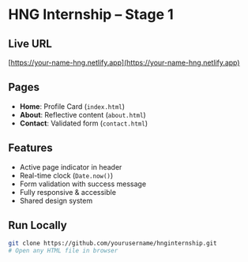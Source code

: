 # HNG Internship – Stage 1

## Live URL
[https://your-name-hng.netlify.app](https://your-name-hng.netlify.app)

## Pages
- **Home**: Profile Card (`index.html`)
- **About**: Reflective content (`about.html`)
- **Contact**: Validated form (`contact.html`)

## Features
- Active page indicator in header
- Real-time clock (`Date.now()`)
- Form validation with success message
- Fully responsive & accessible
- Shared design system

## Run Locally
```bash
git clone https://github.com/yourusername/hnginternship.git
# Open any HTML file in browser